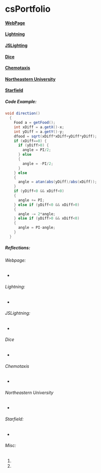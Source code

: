 # csPortfolio

#### [WebPage](https://votoa.github.io/VotoTestWebPage/Testpage.html)
#### [Lightning](https://votoa.github.io/lightning2/)
#### [JSLighting](https://votoa.github.io/lightning2/LightningP5/index.html)
#### [Dice](https://votoa.github.io/dice3/)
#### [Chemotaxis](https://votoa.github.io/chemotaxis4/)
#### [Northeastern University](https://docs.google.com/presentation/d/e/2PACX-1vRSWhHeVxREhqrWZYRBTPLhoSAa4oWYVoTR_yrK4-zmqprpj5gXilt8YTGcdqJFN1u6k2PypLda1qIM/pub?start=true&loop=true&delayms=15000)
#### [Starfield](https://votoa.github.io/starfield5)

##### Code Example:
```Java
void direction()
  {
    Food a = getFood();
    int xDiff = a.getX()-x;
    int yDiff = a.getY()-y;
    dfood = sqrt(xDiff*xDiff+yDiff*yDiff);
    if (xDiff==0) {
      if (yDiff>0) {
        angle = PI/2;
      } else
      {
        angle = -PI/2;
      }
    } else
    {
      angle = atan(abs(yDiff)/abs(xDiff));
    }
    if (yDiff<0 && xDiff<0)
    {
      angle += PI;
    } else if (yDiff<0 && xDiff>0)
    {
      angle -= 2*angle;
    } else if (yDiff>0 && xDiff<0)
    {
      angle = PI-angle;
    }
  }
```

##### Reflections:
###### Webpage:
*
###### Lightning:
*
###### JSLightning:
*
###### Dice
*
###### Chemotaxis
*
###### Northeastern University
*
###### Starfield:
*
###### Misc:
1.
2.
